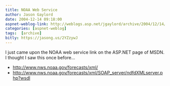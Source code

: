 ```yaml
---
title: NOAA Web Service
author: Jason Gaylord
date: 2004-12-14 09:18:00
aspnet-weblog-link: http://weblogs.asp.net/jgaylord/archive/2004/12/14/299606.aspx
categories: [aspnet-weblog]
tags:  [archive]
bitly: https://jasong.us/2YZzywJ
---
```


I just came upon the NOAA web service link on the ASP.NET page of MSDN. I thought I saw this once before...

- http://www.nws.noaa.gov/forecasts/xml/
- http://www.nws.noaa.gov/forecasts/xml/SOAP_server/ndfdXMLserver.php?wsdl